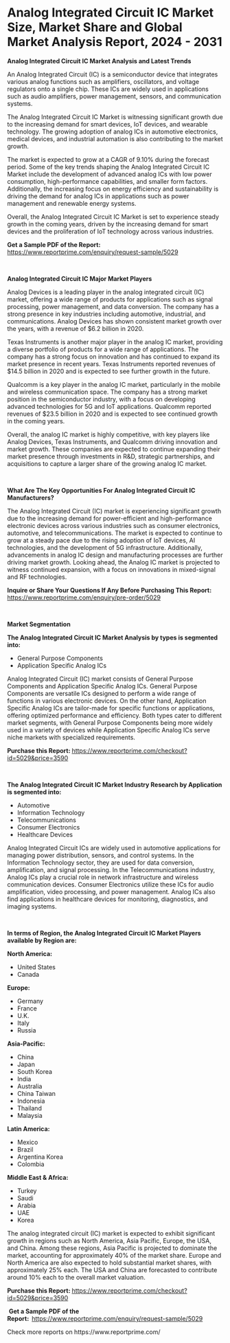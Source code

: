 <p><h1>Analog Integrated Circuit IC Market Size, Market Share and Global Market Analysis Report, 2024 - 2031</h1></p><p><strong>Analog Integrated Circuit IC Market Analysis and Latest Trends</strong></p>
<p><p>An Analog Integrated Circuit (IC) is a semiconductor device that integrates various analog functions such as amplifiers, oscillators, and voltage regulators onto a single chip. These ICs are widely used in applications such as audio amplifiers, power management, sensors, and communication systems.</p><p>The Analog Integrated Circuit IC Market is witnessing significant growth due to the increasing demand for smart devices, IoT devices, and wearable technology. The growing adoption of analog ICs in automotive electronics, medical devices, and industrial automation is also contributing to the market growth.</p><p>The market is expected to grow at a CAGR of 9.10% during the forecast period. Some of the key trends shaping the Analog Integrated Circuit IC Market include the development of advanced analog ICs with low power consumption, high-performance capabilities, and smaller form factors. Additionally, the increasing focus on energy efficiency and sustainability is driving the demand for analog ICs in applications such as power management and renewable energy systems.</p><p>Overall, the Analog Integrated Circuit IC Market is set to experience steady growth in the coming years, driven by the increasing demand for smart devices and the proliferation of IoT technology across various industries.</p></p>
<p><strong>Get a Sample PDF of the Report:&nbsp;</strong> <a href="https://www.reportprime.com/enquiry/request-sample/5029">https://www.reportprime.com/enquiry/request-sample/5029</a></p>
<p>&nbsp;</p>
<p><strong>Analog Integrated Circuit IC Major Market Players</strong></p>
<p><p>Analog Devices is a leading player in the analog integrated circuit (IC) market, offering a wide range of products for applications such as signal processing, power management, and data conversion. The company has a strong presence in key industries including automotive, industrial, and communications. Analog Devices has shown consistent market growth over the years, with a revenue of $6.2 billion in 2020.</p><p>Texas Instruments is another major player in the analog IC market, providing a diverse portfolio of products for a wide range of applications. The company has a strong focus on innovation and has continued to expand its market presence in recent years. Texas Instruments reported revenues of $14.5 billion in 2020 and is expected to see further growth in the future.</p><p>Qualcomm is a key player in the analog IC market, particularly in the mobile and wireless communication space. The company has a strong market position in the semiconductor industry, with a focus on developing advanced technologies for 5G and IoT applications. Qualcomm reported revenues of $23.5 billion in 2020 and is expected to see continued growth in the coming years.</p><p>Overall, the analog IC market is highly competitive, with key players like Analog Devices, Texas Instruments, and Qualcomm driving innovation and market growth. These companies are expected to continue expanding their market presence through investments in R&D, strategic partnerships, and acquisitions to capture a larger share of the growing analog IC market.</p></p>
<p>&nbsp;</p>
<p><strong>What Are The Key Opportunities For Analog Integrated Circuit IC Manufacturers?</strong></p>
<p><p>The Analog Integrated Circuit (IC) market is experiencing significant growth due to the increasing demand for power-efficient and high-performance electronic devices across various industries such as consumer electronics, automotive, and telecommunications. The market is expected to continue to grow at a steady pace due to the rising adoption of IoT devices, AI technologies, and the development of 5G infrastructure. Additionally, advancements in analog IC design and manufacturing processes are further driving market growth. Looking ahead, the Analog IC market is projected to witness continued expansion, with a focus on innovations in mixed-signal and RF technologies.</p></p>
<p><strong>Inquire or Share Your Questions If Any Before Purchasing This Report:</strong> <a href="https://www.reportprime.com/enquiry/pre-order/5029">https://www.reportprime.com/enquiry/pre-order/5029</a></p>
<p>&nbsp;</p>
<p><strong>Market Segmentation</strong></p>
<p><strong>The Analog Integrated Circuit IC Market Analysis by types is segmented into:</strong></p>
<p><ul><li>General Purpose Components</li><li>Application Specific Analog ICs</li></ul></p>
<p><p>Analog Integrated Circuit (IC) market consists of General Purpose Components and Application Specific Analog ICs. General Purpose Components are versatile ICs designed to perform a wide range of functions in various electronic devices. On the other hand, Application Specific Analog ICs are tailor-made for specific functions or applications, offering optimized performance and efficiency. Both types cater to different market segments, with General Purpose Components being more widely used in a variety of devices while Application Specific Analog ICs serve niche markets with specialized requirements.</p></p>
<p><strong>Purchase this Report:&nbsp;</strong><a href="https://www.reportprime.com/checkout?id=5029&price=3590">https://www.reportprime.com/checkout?id=5029&price=3590</a></p>
<p>&nbsp;</p>
<p><strong>The Analog Integrated Circuit IC Market Industry Research by Application is segmented into:</strong></p>
<p><ul><li>Automotive</li><li>Information Technology</li><li>Telecommunications</li><li>Consumer Electronics</li><li>Healthcare Devices</li></ul></p>
<p><p>Analog Integrated Circuit ICs are widely used in automotive applications for managing power distribution, sensors, and control systems. In the Information Technology sector, they are used for data conversion, amplification, and signal processing. In the Telecommunications industry, Analog ICs play a crucial role in network infrastructure and wireless communication devices. Consumer Electronics utilize these ICs for audio amplification, video processing, and power management. Analog ICs also find applications in healthcare devices for monitoring, diagnostics, and imaging systems.</p></p>
<p>&nbsp;</p>
<p><strong>In terms of Region, the Analog Integrated Circuit IC Market Players available by Region are:</strong></p>
<p>
    <p> <strong> North America: </strong>
        <ul>
            <li>United States</li>
            <li>Canada</li>
        </ul>
        </p> 
    <p> <strong> Europe: </strong>
        <ul>
            <li>Germany</li>
            <li>France</li>
            <li>U.K.</li>
            <li>Italy</li>
            <li>Russia</li>
        </ul>
        </p> 
    <p> <strong> Asia-Pacific: </strong>
        <ul>
            <li>China</li>
            <li>Japan</li>
            <li>South Korea</li>
            <li>India</li>
            <li>Australia</li>
            <li>China Taiwan</li>
            <li>Indonesia</li>
            <li>Thailand</li>
            <li>Malaysia</li>
        </ul>
        </p> 
    <p> <strong> Latin America: </strong>
        <ul>
            <li>Mexico</li>
            <li>Brazil</li>
            <li>Argentina Korea</li>
            <li>Colombia</li>
        </ul>
        </p> 
    <p> <strong> Middle East & Africa: </strong>
        <ul>
            <li>Turkey</li>
            <li>Saudi</li>
            <li>Arabia</li>
            <li>UAE</li>
            <li>Korea</li>
        </ul>
    </p>
    </p>
<p><p>The analog integrated circuit (IC) market is expected to exhibit significant growth in regions such as North America, Asia Pacific, Europe, the USA, and China. Among these regions, Asia Pacific is projected to dominate the market, accounting for approximately 40% of the market share. Europe and North America are also expected to hold substantial market shares, with approximately 25% each. The USA and China are forecasted to contribute around 10% each to the overall market valuation.</p></p>
<p><strong>Purchase this Report: </strong><a href="https://www.reportprime.com/checkout?id=5029&price=3590">https://www.reportprime.com/checkout?id=5029&price=3590</a></p>
<p>&nbsp;<strong>Get a Sample PDF of the Report:&nbsp;&nbsp;</strong><a href="https://www.reportprime.com/enquiry/request-sample/5029">https://www.reportprime.com/enquiry/request-sample/5029</a></p>
<p><strong></strong></p>
<p>Check more reports on https://www.reportprime.com/</p>